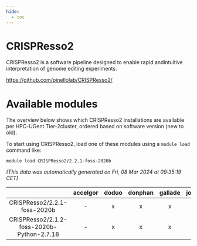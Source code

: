 ```yaml
---
hide:
  - toc
---
```


CRISPResso2
===========


CRISPResso2 is a software pipeline designed to enable rapid andintuitive interpretation of genome editing experiments.

https://github.com/pinellolab/CRISPResso2/
# Available modules


The overview below shows which CRISPResso2 installations are available per HPC-UGent Tier-2cluster, ordered based on software version (new to old).

To start using CRISPResso2, load one of these modules using a `module load` command like:

```shell
module load CRISPResso2/2.2.1-foss-2020b
```

*(This data was automatically generated on Fri, 08 Mar 2024 at 09:35:19 CET)*  

| |accelgor|doduo|donphan|gallade|joltik|skitty|
| :---: | :---: | :---: | :---: | :---: | :---: | :---: |
|CRISPResso2/2.2.1-foss-2020b|-|x|x|x|x|x|
|CRISPResso2/2.1.2-foss-2020b-Python-2.7.18|-|x|x|x|x|x|
